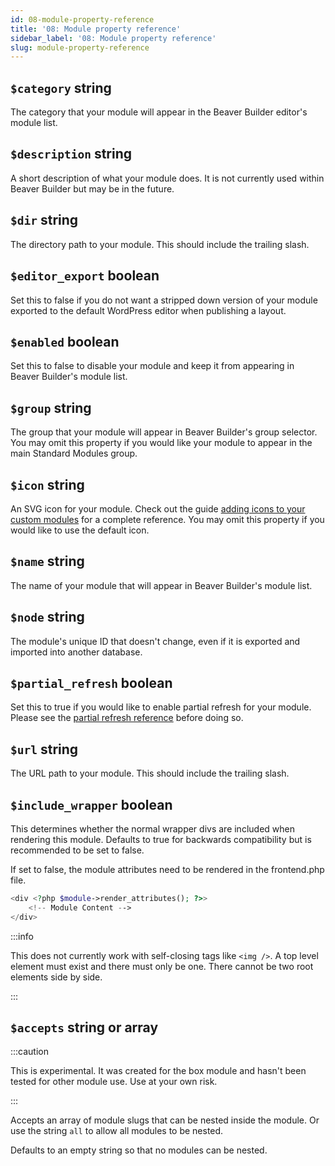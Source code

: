 ```yaml
---
id: 08-module-property-reference
title: '08: Module property reference'
sidebar_label: '08: Module property reference'
slug: module-property-reference
---
```



## `$category` string

The category that your module will appear in the Beaver Builder editor's
module list.

## `$description` string

A short description of what your module does. It is not currently used within
Beaver Builder but may be in the future.

## `$dir` string

The directory path to your module. This should include the trailing slash.

## `$editor_export` boolean

Set this to false if you do not want a stripped down version of your module
exported to the default WordPress editor when publishing a layout.

## `$enabled` boolean

Set this to false to disable your module and keep it from appearing in Beaver
Builder's module list.

## `$group` string

The group that your module will appear in Beaver Builder's group selector. You
may omit this property if you would like your module to appear in the main
Standard Modules group.

## `$icon` string

An SVG icon for your module. Check out the guide [adding icons to your custom modules](/beaver-builder/developer/tutorials-guides/add-icons-to-your-custom-modules.md) for a complete reference. You may omit this property if you would
like to use the default icon.

## `$name` string

The name of your module that will appear in Beaver Builder's module list.

## `$node` string

The module's unique ID that doesn't change, even if it is exported and
imported into another database.

## `$partial_refresh` boolean

Set this to true if you would like to enable partial refresh for your module.
Please see the [partial refresh reference](17-partial-refresh-reference.md) before doing so.

## `$url` string

The URL path to your module. This should include the trailing slash.

## `$include_wrapper` boolean

This determines whether the normal wrapper divs are included when rendering this module.  Defaults to true for backwards compatibility but is recommended to be set to false.

If set to false, the module attributes need to be rendered in the frontend.php file.

```php
<div <?php $module->render_attributes(); ?>>
	<!-- Module Content -->
</div>
```

:::info

This does not currently work with self-closing tags like `<img />`. A top level element must exist and there must only be one. There cannot be two root elements side by side.

:::

## `$accepts` string or array

:::caution

This is experimental.  It was created for the box module and hasn't been tested for other module use. Use at your own risk.

:::

Accepts an array of module slugs that can be nested inside the module.  Or use the string `all` to allow all modules to be nested.  

Defaults to an empty string so that no modules can be nested.
